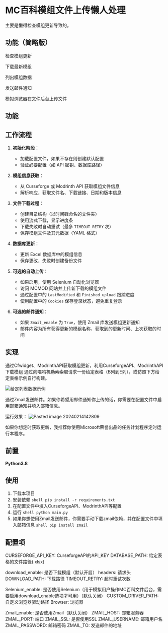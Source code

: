 # MC百科模组文件上传懒人处理
主要是懒得检查模组更新导致的。
## 功能（简略版）
检查模组更新

下载最新模组

列出模组数据

发送邮件通知

模拟浏览器在文件后台上传文件

## 功能

## 工作流程

1. **初始化阶段**：
   - 加载配置文件，如果不存在则创建默认配置
   - 验证必要配置（如 API 密钥、数据库路径）

2. **模组信息获取**：
   - 从 Curseforge 或 Modrinth API 获取模组文件信息
   - 解析响应，获取文件名、下载链接、日期和版本信息

3. **文件下载过程**：
   - 创建目录结构（以时间戳命名的文件夹）
   - 使用流式下载，显示进度条
   - 下载失败时自动重试（最多 `TIMEOUT_RETRY` 次）
   - 保存模组文件及其元数据（YAML 格式）

4. **数据库更新**：
   - 更新 Excel 数据库中的模组信息
   - 保存更改，失败时创建备份文件

5. **可选的自动上传**：
   - 如果启用，使用 Selenium 自动化浏览器
   - 访问 MCMOD 网站并上传新下载的模组文件
   - 通过配置中的 `LastModified` 和 `Finished_upload` 跟踪进度
   - 使用配置中的 `Cookies` 保存登录状态，避免重复登录

6. **可选的邮件通知**：
   - 如果 `Zmail_enable` 为 `True`，使用 Zmail 库发送模组更新通知
   - 邮件内容为所有获得更新的模组名称、获取到的更新时间、上次获取的时间

## 实现
通过Cfwidget、ModrinthAPI获取模组更新，利用CurseforgeAPI、ModrinthAPI下载模组
通过向喵呜机~~勒索索取~~请求一份给定表格（B列到E列），或仿照下方给定表格示例自行构建。

![给定列表数据示例](https://github.com/IBeiKui/MCMOD-mod-updater/assets/50074117/0a1f0fb3-12ae-4f92-b429-7d1b5c61e7df)

通过Zmail发送邮件。如果你希望用邮件通知你上传的话，你需要在配置文件中启用邮箱通知并填入邮箱信息。

运行效果：
![Pasted image 20240214142809](https://github.com/IBeiKui/MCMOD-mod-updater/assets/50074117/116e2e48-403b-40d8-90ea-822ebcc99665)

如果你想定时获取更新，我推荐你使用Microsoft荣誉出品的任务计划程序定时运行本程序。

## 前置
**Python3.8**

## 使用
1. 下载本项目
2. 安装依赖
```shell pip install -r requirements.txt```
3. 在配置文件中填入CurseforgeAPI、ModrinthAPI等配置
4. 运行
```shell python main.py```
5. 如果你想使用Zmail发送邮件，你需要手动下载zmail依赖，并在配置文件中填入邮箱信息
```shell pip install zmail```

## 配置项
CURSEFORGE_API_KEY: CurseforgeAPI的API_KEY
DATABASE_PATH: 给定表格的文件路径(.xlsx)

download_enable: 是否下载模组（默认开启）
headers: 请求头
DOWNLOAD_PATH: 下载路径
TIMEOUT_RETRY: 超时重试次数

Selenium_enable: 是否使用Selenium（用于模拟用户操作MC百科文件后台，需要启用download_enable选项才可用）（默认关闭）
CUSTOM_DRIVER_PATH: 自定义浏览器驱动路径
Browser: 浏览器

Zmail_enable: 是否使用Zmail（默认关闭）
ZMAIL_HOST: 邮箱服务器
ZMAIL_PORT: 端口
ZMAIL_SSL: 是否使用SSL
ZMAIL_USERNAME: 邮箱用户名
ZMAIL_PASSWORD: 邮箱密码
ZMAIL_TO: 发送邮件的地址

